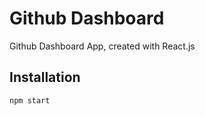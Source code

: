 # Github Dashboard

Github Dashboard App, created with React.js

## Installation
```bash
npm start
```
